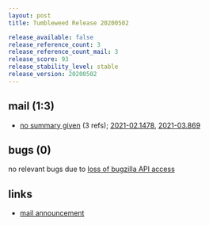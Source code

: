 ```yaml
---
layout: post
title: Tumbleweed Release 20200502

release_available: false
release_reference_count: 3
release_reference_count_mail: 3
release_score: 93
release_stability_level: stable
release_version: 20200502
---
```


## mail (1:3)

- [no summary given](https://github.com/boombatower/tumbleweed-review/issues/10) (3 refs); [2021-02.1478](https://github.com/boombatower/tumbleweed-review/issues/10), [2021-03.869](https://github.com/boombatower/tumbleweed-review/issues/10)

## bugs (0)

<!--more-->

no relevant bugs due to [loss of bugzilla API access](https://bugzilla.opensuse.org/show_bug.cgi?id=1157722)



## links

- [mail announcement](https://github.com/boombatower/tumbleweed-review/issues/10)
